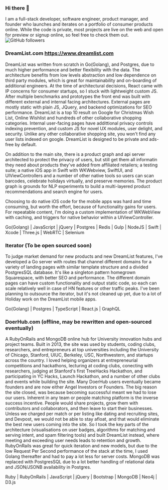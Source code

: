 ### Hi there 👋

I am a full-stack developer, software engineer, product manager, and founder who launches and iterates on a portfolio of consumer products online. While the code is private, most projects are live on the web and open for preview or signup online, so feel free to check them out. 
![GitHub followers](https://img.shields.io/github/followers/deftworker?style=social)

### DreamList.com https://www.dreamlist.com 
DreamList was written from scratch in Go(Golang), and Postgres, due to much higher performance and better flexibility with the data. The architecture benefits from low levels abstraction and low dependence on third party modules, which is great for maintainability and on-boarding of additional engineers. At the time of architectural decisions, React came with IP concerns for consumer startups, so I stuck with lightweight custom JS. After multiple benchmarks and prototypes the front end was built with different external and internal facing architectures. External pages are mostly static with plain JS, JQuery, and backend optimizations for SEO performance. DreamList is a top 10 result on Google for Christmas Wish List, Online Wishlist and hundreds of other collaborative shopping categories. Internal user-facing pages have addittional privacy controls indexing prevention, and custom JS for novel UX modules, user delight, and security. Unlike any other collaborative shopping site, you won't find any user lists indexed on google. DreamList is designed to be private and ads-free by default. 

On addition to the main site, there is a product graph and api server architected to protect the privacy of users, but still get them all informatin they need about products they've added from affiliated retailers; a testing suite; a native iOS app in Swift with WKWebview, SwiftUI, and UIViewControllers and a number of other native tools so users can scan barcodes, celebrate holidays virtually, and preserve memories. The product graph is grounds for NLP experiments to build a multi-layered product recommendations and search engine for users. 

Choosing to do native iOS code for the mobile apps was hard and time consuming, but worth the effort, because of functionality gains for users. For repeatable content, I'm doing a custom implementation of WKWebView with caching, and triggers for native behavior within a UIViewController. 

Go(Golang) |
JavaScript |
jQuery |
Postgres |
Redis |
Gulp |
NodeJS |
Swift |
Xcode |
Three.js |
WebRTC |
Selenium

### Iterator (To be open sourced soon)
To judge market demand for new products and new DreamList features, I've developed a Go server with routes that channel different domains for a variety of landing pages with similar template structure and a divided PostgresSQL database. It's like a singleton pattern homegrown Squarespace, with better SEO and performance. The different domain pages can have custom functionality and output static code, so each can scale relatively well in case of HN features or other traffic peaks. I've been planning to outsource the iterator, but it's not cleaned up yet, due to a lot of Holiday work on the DreamList mobile apps. 

Go(Golang) |
Postgres |
TypeScript |
React.js |
GraphQL

### DoerHub.com (offline, may be rewritten and open-sourced eventually)
A RubyOnRails and MongoDB online hub for University innovation hubs and project teams. Built in 2013, the site was used by students, coding clubs, researchers, and entrepreneurs at top universities including the University of Chicago, Stanford, UIUC, Berkeley, USC, Northwestern, and startups across the country. I loved helping organizers at entrepreneurial competitions and hackathons, lecturing at coding clubs, conecting with researchers, judging at Stanford's first TreeHacks Hackathon, and participating in YC Hacks, Launch Hackathon, and a number of other clubs and events while building the site. Many DoerHub users eventually became founders and are now either Angel Investors or Founders. The big reason the site closed, was because becoming successful meant we had to lose our users. Inherent in any team or people matching platform is the inverse success incentive. People would share projects, grow them with contributors and collaborators, and then leave to start their businesses. Unless we charged per match or per listing like dating and recruiting sites, and Devpost, we would not be able to stay afloat, and that would eliminate the best new users coming into the site. So I took the key parts of the architecture (visualisations on user badges, algorithms for matching and serving intent, and spam filtering tools) and built DreamList instead, where meeting and exceeding user needs leads to retention and growth. RubyOnRails was great for quick iteration and new models, but due to the low Request Per Second performance of the stack at the time, I used Golang thereafter and had to pay a lot less for server costs. MongoDB was replaced with PostgresSQL due to a lot better handling of relational data and JSON/JSONB availability in Postgres.  

Ruby |
RubyOnRails |
JavaScript |
jQuery |
Bootstrap |
MongoDB |
Neo4j |
D3.js

### 

<!--
**deftworker/deftworker** is a ✨ _special_ ✨ repository because its `README.md` (this file) appears on your GitHub profile.

Here are some ideas to get you started:

- 🔭 I’m currently working on ...
- 🌱 I’m currently learning ...
- 👯 I’m looking to collaborate on ...
- 🤔 I’m looking for help with ...
- 💬 Ask me about ...
- 📫 How to reach me: ...
- 😄 Pronouns: ...
- ⚡ Fun fact: ...
-->

